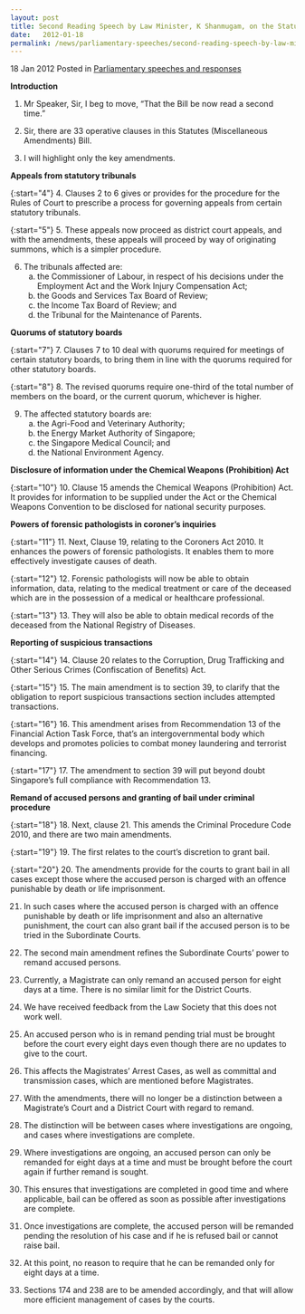 ```yaml
---
layout: post
title: Second Reading Speech by Law Minister, K Shanmugam, on the Statutes (Miscellaneous Amendments) Bill
date:   2012-01-18
permalink: /news/parliamentary-speeches/second-reading-speech-by-law-minister-k-shanmugam-on-the-statutes-miscellaneous-amendments-bill
---
```



18 Jan 2012 Posted in [Parliamentary speeches and responses](/news/parliamentary-speeches) 

**Introduction**

1. Mr Speaker, Sir, I beg to move, “That the Bill be now read a second time.”

2. Sir, there are 33 operative clauses in this Statutes (Miscellaneous Amendments) Bill.

3. I will highlight only the key amendments.


**Appeals from statutory tribunals**


{:start="4"}
4. Clauses 2 to 6 gives or provides for the procedure for the Rules of Court to prescribe a process for governing appeals from certain statutory tribunals.


{:start="5"}
5. These appeals now proceed as district court appeals, and with the amendments, these appeals will proceed by way of originating summons, which is a simpler procedure.


<ol start="6">
<li>The tribunals affected are:

<ol style="list-style-type: lower-alpha">
<li>the Commissioner of Labour, in respect of his decisions under the Employment Act and the Work Injury Compensation Act; </li>

<li>the Goods and Services Tax Board of Review; </li>

<li>the Income Tax Board of Review; and </li>

<li>the Tribunal for the Maintenance of Parents. </li>

</ol>

</li>
</ol>


**Quorums of statutory boards**


{:start="7"}
7. Clauses 7 to 10 deal with quorums required for meetings of certain statutory boards, to bring them in line with the quorums required for other statutory boards. 


{:start="8"}
8. The revised quorums require one-third of the total number of members on the board, or the current quorum, whichever is higher.     



<ol start="9">
<li> The affected statutory boards are:
<ol style="list-style-type: lower-alpha">
<li>the Agri-Food and Veterinary Authority; </li>

<li> the Energy Market Authority of Singapore; </li>

<li>the Singapore Medical Council; and </li>

<li>the National Environment Agency. </li>

</ol>
</li>
</ol>

**Disclosure of information under the Chemical Weapons (Prohibition) Act**


{:start="10"}
10. Clause 15 amends the Chemical Weapons (Prohibition) Act. It provides for information to be supplied under the Act or the Chemical Weapons Convention to be disclosed for national security purposes.


**Powers of forensic pathologists in coroner’s inquiries**


{:start="11"}
11. Next, Clause 19, relating to the Coroners Act 2010. It enhances the powers of forensic pathologists. It enables them to more effectively investigate causes of death.


{:start="12"}
12. Forensic pathologists will now be able to obtain information, data, relating to the medical treatment or care of the deceased which are in the possession of a medical or healthcare professional.


{:start="13"}
13. They will also be able to obtain medical records of the deceased from the National Registry of Diseases.

**Reporting of suspicious transactions**


{:start="14"}
14. Clause 20 relates to the Corruption, Drug Trafficking and Other Serious Crimes (Confiscation of Benefits) Act.


{:start="15"}
15. The main amendment is to section 39, to clarify that the obligation to report suspicious transactions section includes attempted transactions.


{:start="16"}
16. This amendment arises from Recommendation 13 of the Financial Action Task Force, that’s an intergovernmental body which develops and promotes policies to combat money laundering and terrorist financing.


{:start="17"}
17. The amendment to section 39 will put beyond doubt Singapore’s full compliance with Recommendation 13.


**Remand of accused persons and granting of bail under criminal procedure**


{:start="18"}
18. Next, clause 21. This amends the Criminal Procedure Code 2010, and there are two main amendments.


{:start="19"}
19. The first relates to the court’s discretion to grant bail.


{:start="20"}
20. The amendments provide for the courts to grant bail in all cases except those where the accused person is charged with an offence punishable by death or life imprisonment.

21. In such cases where the accused person is charged with an offence punishable by death or life imprisonment and also an alternative punishment, the court can also grant bail if the accused person is to be tried in the Subordinate Courts.

22. The second main amendment refines the Subordinate Courts’ power to remand accused persons.

23. Currently, a Magistrate can only remand an accused person for eight days at a time. There is no similar limit for the District Courts.

24. We have received feedback from the Law Society that this does not work well.

25. An accused person who is in remand pending trial must be brought before the court every eight days even though there are no updates to give to the court.

26. This affects the Magistrates’ Arrest Cases, as well as committal and transmission cases, which are mentioned before Magistrates.

27. With the amendments, there will no longer be a distinction between a Magistrate’s Court and a District Court with regard to remand.

28. The distinction will be between cases where investigations are ongoing, and cases where investigations are complete.

29.  Where investigations are ongoing, an accused person can only be remanded for eight days at a time and must be brought before the court again if further remand is sought.

30. This ensures that investigations are completed in good time and where applicable, bail can be offered as soon as possible after investigations are complete.

31. Once investigations are complete, the accused person will be remanded pending the resolution of his case and if he is refused bail or cannot raise bail.

32. At this point, no reason to require that he can be remanded only for eight days at a time.

33. Sections 174 and 238 are to be amended accordingly, and that will allow more efficient management of cases by the courts.  



